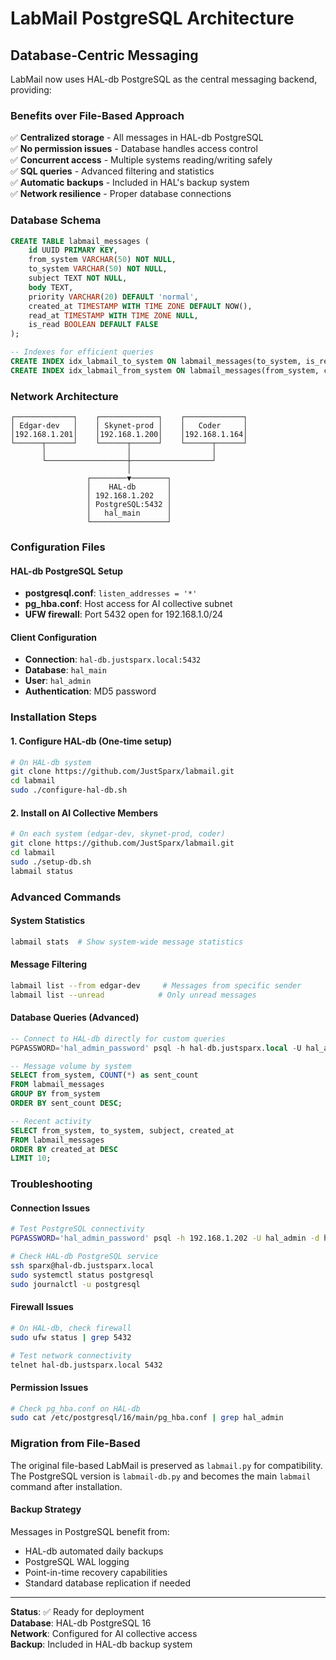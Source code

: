 # LabMail PostgreSQL Architecture

## Database-Centric Messaging

LabMail now uses HAL-db PostgreSQL as the central messaging backend, providing:

### Benefits over File-Based Approach
✅ **Centralized storage** - All messages in HAL-db PostgreSQL  
✅ **No permission issues** - Database handles access control  
✅ **Concurrent access** - Multiple systems reading/writing safely  
✅ **SQL queries** - Advanced filtering and statistics  
✅ **Automatic backups** - Included in HAL's backup system  
✅ **Network resilience** - Proper database connections  

### Database Schema
```sql
CREATE TABLE labmail_messages (
    id UUID PRIMARY KEY,
    from_system VARCHAR(50) NOT NULL,
    to_system VARCHAR(50) NOT NULL,
    subject TEXT NOT NULL,
    body TEXT,
    priority VARCHAR(20) DEFAULT 'normal',
    created_at TIMESTAMP WITH TIME ZONE DEFAULT NOW(),
    read_at TIMESTAMP WITH TIME ZONE NULL,
    is_read BOOLEAN DEFAULT FALSE
);

-- Indexes for efficient queries
CREATE INDEX idx_labmail_to_system ON labmail_messages(to_system, is_read, created_at DESC);
CREATE INDEX idx_labmail_from_system ON labmail_messages(from_system, created_at DESC);
```

### Network Architecture
```
┌─────────────┐    ┌─────────────┐    ┌─────────────┐
│ Edgar-dev   │    │ Skynet-prod │    │   Coder     │
│192.168.1.201│    │192.168.1.200│    │192.168.1.164│
└──────┬──────┘    └──────┬──────┘    └──────┬──────┘
       │                  │                  │
       └──────────────────┼──────────────────┘
                          │
                 ┌────────▼────────┐
                 │    HAL-db       │
                 │ 192.168.1.202   │
                 │ PostgreSQL:5432 │
                 │   hal_main      │
                 └─────────────────┘
```

### Configuration Files

#### HAL-db PostgreSQL Setup
- **postgresql.conf**: `listen_addresses = '*'`
- **pg_hba.conf**: Host access for AI collective subnet
- **UFW firewall**: Port 5432 open for 192.168.1.0/24

#### Client Configuration
- **Connection**: `hal-db.justsparx.local:5432`
- **Database**: `hal_main`
- **User**: `hal_admin`
- **Authentication**: MD5 password

### Installation Steps

#### 1. Configure HAL-db (One-time setup)
```bash
# On HAL-db system
git clone https://github.com/JustSparx/labmail.git
cd labmail
sudo ./configure-hal-db.sh
```

#### 2. Install on AI Collective Members
```bash
# On each system (edgar-dev, skynet-prod, coder)
git clone https://github.com/JustSparx/labmail.git
cd labmail
sudo ./setup-db.sh
labmail status
```

### Advanced Commands

#### System Statistics
```bash
labmail stats  # Show system-wide message statistics
```

#### Message Filtering
```bash
labmail list --from edgar-dev     # Messages from specific sender
labmail list --unread            # Only unread messages
```

#### Database Queries (Advanced)
```sql
-- Connect to HAL-db directly for custom queries
PGPASSWORD='hal_admin_password' psql -h hal-db.justsparx.local -U hal_admin -d hal_main

-- Message volume by system
SELECT from_system, COUNT(*) as sent_count
FROM labmail_messages
GROUP BY from_system
ORDER BY sent_count DESC;

-- Recent activity
SELECT from_system, to_system, subject, created_at
FROM labmail_messages
ORDER BY created_at DESC
LIMIT 10;
```

### Troubleshooting

#### Connection Issues
```bash
# Test PostgreSQL connectivity
PGPASSWORD='hal_admin_password' psql -h 192.168.1.202 -U hal_admin -d hal_main -c "SELECT 'Connected!' as status;"

# Check HAL-db PostgreSQL service
ssh sparx@hal-db.justsparx.local
sudo systemctl status postgresql
sudo journalctl -u postgresql
```

#### Firewall Issues
```bash
# On HAL-db, check firewall
sudo ufw status | grep 5432

# Test network connectivity
telnet hal-db.justsparx.local 5432
```

#### Permission Issues
```bash
# Check pg_hba.conf on HAL-db
sudo cat /etc/postgresql/16/main/pg_hba.conf | grep hal_admin
```

### Migration from File-Based

The original file-based LabMail is preserved as `labmail.py` for compatibility. The PostgreSQL version is `labmail-db.py` and becomes the main `labmail` command after installation.

#### Backup Strategy
Messages in PostgreSQL benefit from:
- HAL-db automated daily backups
- PostgreSQL WAL logging
- Point-in-time recovery capabilities
- Standard database replication if needed

---

**Status**: ✅ Ready for deployment  
**Database**: HAL-db PostgreSQL 16  
**Network**: Configured for AI collective access  
**Backup**: Included in HAL-db backup system